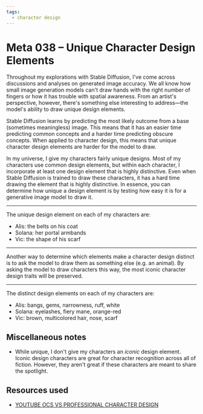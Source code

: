 ```yaml
---
tags:
  - character design
---
```


# Meta 038 – Unique Character Design Elements

Throughout my explorations with Stable Diffusion, I've come across discussions and analyses on generated image accuracy. We all know how small image generation models can't draw hands with the right number of fingers or how it has trouble with spatial awareness. From an artist's perspective, however, there's something else interesting to address—the model's ability to draw unique design elements.

Stable Diffusion learns by predicting the most likely outcome from a base (sometimes meaningless) image. This means that it has an easier time predicting common concepts and a harder time predicting obscure concepts. When applied to character design, this means that unique character design elements are harder for the model to draw.

In my universe, I give my characters fairly unique designs. Most of my characters use common design elements, but within each character, I incorporate at least one design element that is highly distinctive. Even when Stable Diffusion is trained to draw these characters, it has a hard time drawing the element that is highly distinctive. In essence, you can determine how unique a design element is by testing how easy it is for a generative image model to draw it.

---

The unique design element on each of my characters are:

- Alis: the belts on his coat
- Solana: her portal armbands
- Vic: the shape of his scarf

---

Another way to determine which elements make a character design distinct is to ask the model to draw them as something else (e.g. an animal). By asking the model to draw characters this way, the most iconic character design traits will be preserved.

---

The distinct design elements on each of my characters are:

- Alis: bangs, gems, narrowness, ruff, white
- Solana: eyelashes, fiery mane, orange-red
- Vic: brown, multicolored hair, nose, scarf

## Miscellaneous notes

- While unique, I don't give my characters an _iconic_ design element. Iconic design characters are great for character recognition across all of fiction. However, they aren't great if these characters are meant to share the spotlight.

## Resources used

- [YOUTUBE OCS VS PROFESSIONAL CHARACTER DESIGN](https://www.youtube.com/watch?v=jkAJPsiM1Y0&t=402s)
